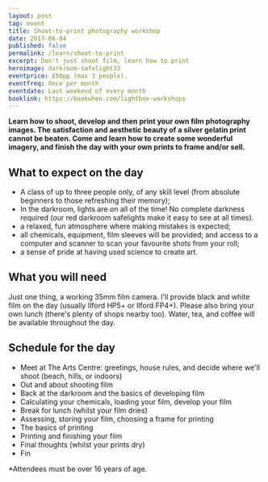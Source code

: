 ```yaml
---
layout: post
tag: event
title: Shoot-to-print photography workshop
date: 2017-06-04
published: false
permalink: /learn/shoot-to-print
excerpt: Don't just shoot film, learn how to print
heroimage: darkroom-safelight33
eventprice: £50pp (max 3 people).
eventfreq: Once per month
eventdate: Last weekend of every month
booklink: https://bookwhen.com/lightbox-workshops
---
```


**Learn how to shoot, develop and then print your own film photography images. The satisfaction and aesthetic beauty of a silver gelatin print cannot be beaten. Come and learn how to create some wonderful imagery, and finish the day with your own prints to frame and/or sell.**

## What to expect on the day
- A class of up to three people only, of any skill level (from absolute beginners to those refreshing their memory);
- In the darkroom, lights are on all of the time! No complete darkness required (our red darkroom safelights make it easy to see at all times).
- a relaxed, fun atmosphere where making mistakes is expected;
- all chemicals, equipment, film sleeves will be provided; and access to a computer and scanner to scan your favourite shots from your roll;
- a sense of pride at having used science to create art.

## What you will need

Just one thing, a working 35mm film camera. I'll provide black and white film on the day (usually Ilford HP5+ or Ilford FP4+). Please also bring your own lunch (there's plenty of shops nearby too). Water, tea, and coffee will be available throughout the day.

## Schedule for the day

* Meet at The Arts Centre: greetings, house rules, and decide where we'll shoot (beach, hills, or indoors)
* Out and about shooting film
* Back at the darkroom and the basics of developing film
* Calculating your chemicals, loading your film, develop your film
* Break for lunch (whilst your film dries)
* Assessing, storing your film, choosing a frame for printing
* The basics of printing
* Printing and finishing your film
* Final thoughts (whilst your prints dry)
* Fin


*Attendees must be over 16 years of age.
